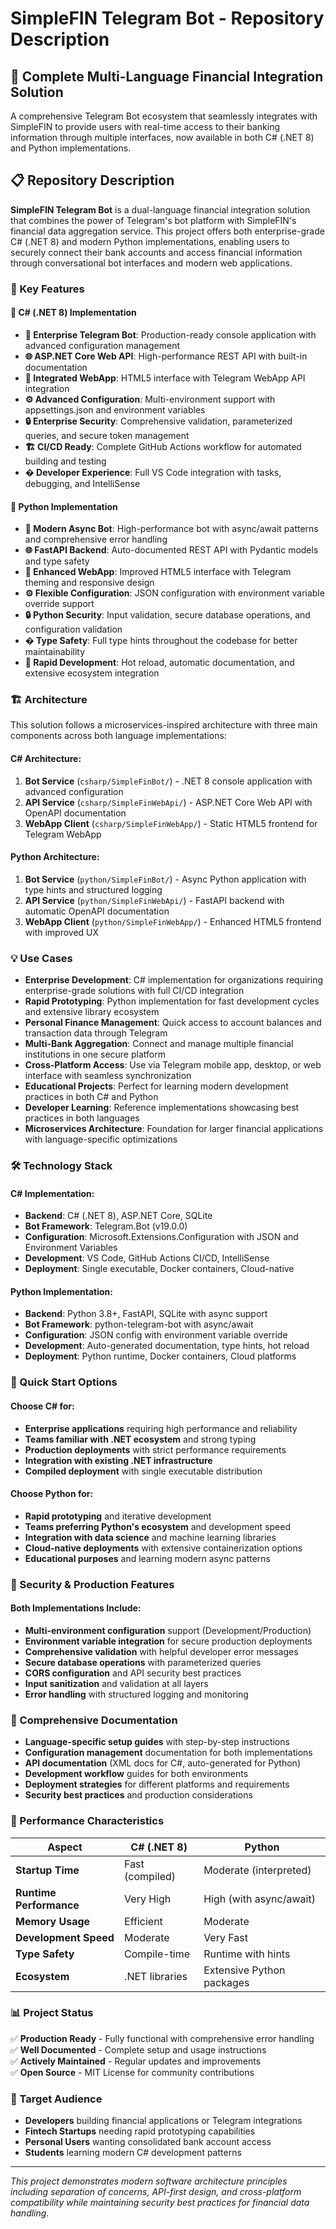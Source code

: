 # SimpleFIN Telegram Bot - Repository Description

## 🏦 Complete Multi-Language Financial Integration Solution

A comprehensive Telegram Bot ecosystem that seamlessly integrates with SimpleFIN to provide users with real-time access to their banking information through multiple interfaces, now available in both C# (.NET 8) and Python implementations.

## 📋 Repository Description

**SimpleFIN Telegram Bot** is a dual-language financial integration solution that combines the power of Telegram's bot platform with SimpleFIN's financial data aggregation service. This project offers both enterprise-grade C# (.NET 8) and modern Python implementations, enabling users to securely connect their bank accounts and access financial information through conversational bot interfaces and modern web applications.

### 🎯 Key Features

#### 🔷 C# (.NET 8) Implementation
- **🤖 Enterprise Telegram Bot**: Production-ready console application with advanced configuration management
- **🌐 ASP.NET Core Web API**: High-performance REST API with built-in documentation
- **📱 Integrated WebApp**: HTML5 interface with Telegram WebApp API integration
- **⚙️ Advanced Configuration**: Multi-environment support with appsettings.json and environment variables
- **🔒 Enterprise Security**: Comprehensive validation, parameterized queries, and secure token management
- **🏗️ CI/CD Ready**: Complete GitHub Actions workflow for automated building and testing
- **� Developer Experience**: Full VS Code integration with tasks, debugging, and IntelliSense

#### 🐍 Python Implementation
- **🤖 Modern Async Bot**: High-performance bot with async/await patterns and comprehensive error handling
- **🌐 FastAPI Backend**: Auto-documented REST API with Pydantic models and type safety
- **📱 Enhanced WebApp**: Improved HTML5 interface with Telegram theming and responsive design
- **⚙️ Flexible Configuration**: JSON configuration with environment variable override support
- **🔒 Python Security**: Input validation, secure database operations, and configuration validation
- **� Type Safety**: Full type hints throughout the codebase for better maintainability
- **🚀 Rapid Development**: Hot reload, automatic documentation, and extensive ecosystem integration

### 🏗️ Architecture

This solution follows a microservices-inspired architecture with three main components across both language implementations:

#### C# Architecture:
1. **Bot Service** (`csharp/SimpleFinBot/`) - .NET 8 console application with advanced configuration
2. **API Service** (`csharp/SimpleFinWebApi/`) - ASP.NET Core Web API with OpenAPI documentation
3. **WebApp Client** (`csharp/SimpleFinWebApp/`) - Static HTML5 frontend for Telegram WebApp

#### Python Architecture:
1. **Bot Service** (`python/SimpleFinBot/`) - Async Python application with type hints and structured logging
2. **API Service** (`python/SimpleFinWebApi/`) - FastAPI backend with automatic OpenAPI documentation
3. **WebApp Client** (`python/SimpleFinWebApp/`) - Enhanced HTML5 frontend with improved UX

### 💡 Use Cases

- **Enterprise Development**: C# implementation for organizations requiring enterprise-grade solutions with full CI/CD integration
- **Rapid Prototyping**: Python implementation for fast development cycles and extensive library ecosystem
- **Personal Finance Management**: Quick access to account balances and transaction data through Telegram
- **Multi-Bank Aggregation**: Connect and manage multiple financial institutions in one secure platform
- **Cross-Platform Access**: Use via Telegram mobile app, desktop, or web interface with seamless synchronization
- **Educational Projects**: Perfect for learning modern development practices in both C# and Python
- **Developer Learning**: Reference implementations showcasing best practices in both languages
- **Microservices Architecture**: Foundation for larger financial applications with language-specific optimizations

### 🛠️ Technology Stack

#### C# Implementation:
- **Backend**: C# (.NET 8), ASP.NET Core, SQLite
- **Bot Framework**: Telegram.Bot (v19.0.0)
- **Configuration**: Microsoft.Extensions.Configuration with JSON and Environment Variables
- **Development**: VS Code, GitHub Actions CI/CD, IntelliSense
- **Deployment**: Single executable, Docker containers, Cloud-native

#### Python Implementation:
- **Backend**: Python 3.8+, FastAPI, SQLite with async support
- **Bot Framework**: python-telegram-bot with async/await
- **Configuration**: JSON config with environment variable override
- **Development**: Auto-generated documentation, type hints, hot reload
- **Deployment**: Python runtime, Docker containers, Cloud platforms

### 🚀 Quick Start Options

#### Choose C# for:
- **Enterprise applications** requiring high performance and reliability
- **Teams familiar with .NET ecosystem** and strong typing
- **Production deployments** with strict performance requirements
- **Integration with existing .NET infrastructure**
- **Compiled deployment** with single executable distribution

#### Choose Python for:
- **Rapid prototyping** and iterative development
- **Teams preferring Python's ecosystem** and development speed
- **Integration with data science** and machine learning libraries
- **Cloud-native deployments** with extensive containerization options
- **Educational purposes** and learning modern async patterns

### 🔐 Security & Production Features

#### Both Implementations Include:
- **Multi-environment configuration** support (Development/Production)
- **Environment variable integration** for secure production deployments
- **Comprehensive validation** with helpful developer error messages
- **Secure database operations** with parameterized queries
- **CORS configuration** and API security best practices
- **Input sanitization** and validation at all layers
- **Error handling** with structured logging and monitoring

### 📖 Comprehensive Documentation

- **Language-specific setup guides** with step-by-step instructions
- **Configuration management** documentation for both implementations
- **API documentation** (XML docs for C#, auto-generated for Python)
- **Development workflow** guides for both environments
- **Deployment strategies** for different platforms and requirements
- **Security best practices** and production considerations

### 🎯 Performance Characteristics

| Aspect | C# (.NET 8) | Python |
|--------|-------------|---------|
| **Startup Time** | Fast (compiled) | Moderate (interpreted) |
| **Runtime Performance** | Very High | High (with async/await) |
| **Memory Usage** | Efficient | Moderate |
| **Development Speed** | Moderate | Very Fast |
| **Type Safety** | Compile-time | Runtime with hints |
| **Ecosystem** | .NET libraries | Extensive Python packages |

### 📊 Project Status

✅ **Production Ready** - Fully functional with comprehensive error handling  
✅ **Well Documented** - Complete setup and usage instructions  
✅ **Actively Maintained** - Regular updates and improvements  
✅ **Open Source** - MIT License for community contributions  

### 🎯 Target Audience

- **Developers** building financial applications or Telegram integrations
- **Fintech Startups** needing rapid prototyping capabilities  
- **Personal Users** wanting consolidated bank account access
- **Students** learning modern C# development patterns

---

*This project demonstrates modern software architecture principles including separation of concerns, API-first design, and cross-platform compatibility while maintaining security best practices for financial data handling.*
